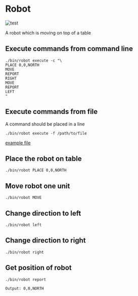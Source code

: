 # Robot
![test](https://github.com/harisr92/robot/actions/workflows/spec.yml/badge.svg)

A robot which is moving on top of a table

## Execute commands from command line

``` shell
./bin/robot execute -c "\
PLACE 0,0,NORTH
MOVE
REPORT
RIGHT
MOVE
REPORT
LEFT
"
```

## Execute commands from file

A command should be placed in a line
``` shell
./bin/robot execute -f /path/to/file
```
[example file](spec/templates/commands.txt)

## Place the robot on table
```shell
./bin/robot PLACE 0,0,NORTH
```

## Move robot one unit
```shell
./bin/robot MOVE
```

## Change direction to left
```shell
./bin/robot left
```

## Change direction to right
```shell
./bin/robot right
```

## Get position of robot
```shell
./bin/robot report

Output: 0,0,NORTH
```
